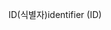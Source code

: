 <span data-ttu-id="f6dc9-101">ID(식별자)</span><span class="sxs-lookup"><span data-stu-id="f6dc9-101">identifier (ID)</span></span>